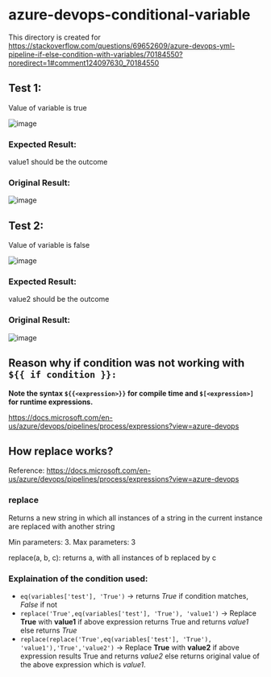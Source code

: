 # azure-devops-conditional-variable
This directory is created for https://stackoverflow.com/questions/69652609/azure-devops-yml-pipeline-if-else-condition-with-variables/70184550?noredirect=1#comment124097630_70184550


## Test 1:
Value of variable is true

![image](https://user-images.githubusercontent.com/76960497/144466438-d2259168-1694-450f-9dab-96f90ae61b27.png)

### Expected Result: 
value1 should be the outcome

### Original Result:
![image](https://user-images.githubusercontent.com/76960497/144466504-4d1acd66-d55d-4d7c-956b-c7bff8891333.png)

## Test 2:
Value of variable is false

![image](https://user-images.githubusercontent.com/76960497/144466630-808a0b81-6db3-4d4c-b16f-c8f34eb1dcd9.png)

### Expected Result: 
value2 should be the outcome

### Original Result:
![image](https://user-images.githubusercontent.com/76960497/144466819-6ddf9ab6-54bb-4d4e-ab5e-fa8e448777a9.png)

## Reason why if condition was not working with `${{ if condition }}:`
**Note the syntax `${{<expression>}}` for compile time and `$[<expression>]` for runtime expressions.**

https://docs.microsoft.com/en-us/azure/devops/pipelines/process/expressions?view=azure-devops

## How replace works?
Reference: https://docs.microsoft.com/en-us/azure/devops/pipelines/process/expressions?view=azure-devops

### replace
Returns a new string in which all instances of a string in the current instance are replaced with another string

Min parameters: 3. Max parameters: 3

replace(a, b, c): returns a, with all instances of b replaced by c

### Explaination of the condition used:
* `eq(variables['test'], 'True')` → returns *True* if condition matches, *False* if not
* `replace('True',eq(variables['test'], 'True'), 'value1')` → Replace **True** with **value1** if above expression returns True and returns *value1* else returns *True*
* `replace(replace('True',eq(variables['test'], 'True'), 'value1'),'True','value2')` → Replace **True** with **value2** if above expression results True and returns *value2* else returns original value of the above expression which is *value1*.
